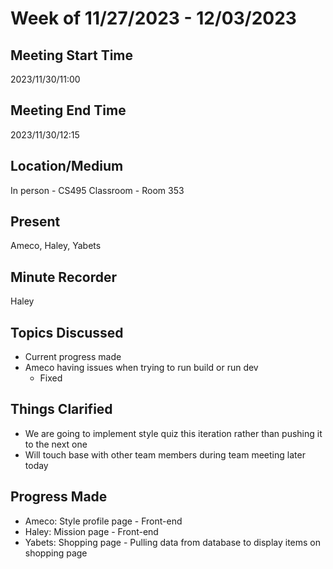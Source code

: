 # Week of 11/27/2023 - 12/03/2023

## Meeting Start Time
2023/11/30/11:00

## Meeting End Time
2023/11/30/12:15

## Location/Medium
In person - CS495 Classroom - Room 353

## Present
Ameco, Haley, Yabets

## Minute Recorder
Haley

## Topics Discussed
* Current progress made
* Ameco having issues when trying to run build or run dev
  * Fixed

## Things Clarified
* We are going to implement style quiz this iteration rather than pushing it to the next one
* Will touch base with other team members during team meeting later today

## Progress Made
* Ameco: Style profile page - Front-end
* Haley: Mission page - Front-end
* Yabets: Shopping page - Pulling data from database to display items on shopping page